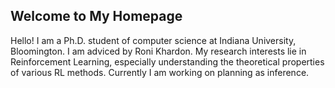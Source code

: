 ## Welcome to My Homepage

Hello! I am a Ph.D. student of computer science at Indiana University, Bloomington. I am adviced by Roni Khardon. 
My research interests lie in Reinforcement Learning, especially understanding the theoretical properties of various RL methods. 
Currently I am working on planning as inference.
